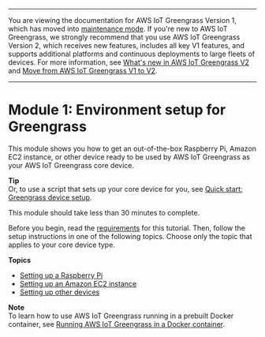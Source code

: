--------

You are viewing the documentation for AWS IoT Greengrass Version 1, which has moved into [maintenance mode](https://docs.aws.amazon.com/greengrass/v1/developerguide/maintenance-policy.html)\. If you're new to AWS IoT Greengrass, we strongly recommend that you use AWS IoT Greengrass Version 2, which receives new features, includes all key V1 features, and supports additional platforms and continuous deployments to large fleets of devices\. For more information, see [What's new in AWS IoT Greengrass V2](https://docs.aws.amazon.com/greengrass/v2/developerguide/greengrass-v2-whats-new.html) and [Move from AWS IoT Greengrass V1 to V2](https://docs.aws.amazon.com/greengrass/v2/developerguide/move-from-v1.html)\.

--------

# Module 1: Environment setup for Greengrass<a name="module1"></a>

This module shows you how to get an out\-of\-the\-box Raspberry Pi, Amazon EC2 instance, or other device ready to be used by AWS IoT Greengrass as your AWS IoT Greengrass core device\.

**Tip**  
Or, to use a script that sets up your core device for you, see [Quick start: Greengrass device setup](quick-start.md)\.

This module should take less than 30 minutes to complete\.

Before you begin, read the [requirements](gg-gs.md#gg-requirements) for this tutorial\. Then, follow the setup instructions in one of the following topics\. Choose only the topic that applies to your core device type\.

**Topics**
+ [Setting up a Raspberry Pi](setup-filter.rpi.md)
+ [Setting up an Amazon EC2 instance](setup-filter.ec2.md)
+ [Setting up other devices](setup-filter.other.md)

**Note**  
To learn how to use AWS IoT Greengrass running in a prebuilt Docker container, see [Running AWS IoT Greengrass in a Docker container](run-gg-in-docker-container.md)\.